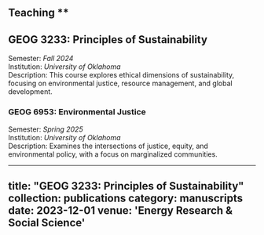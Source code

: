 ## Teaching **

GEOG 3233: Principles of Sustainability 
--
Semester: *Fall 2024*  
Institution: *University of Oklahoma*  
Description: This course explores ethical dimensions of sustainability, focusing on environmental justice, resource management, and global development.

### GEOG 6953: Environmental Justice  
Semester: *Spring 2025*  
Institution: *University of Oklahoma*  
Description: Examines the intersections of justice, equity, and environmental policy, with a focus on marginalized communities.

---
title: "GEOG 3233: Principles of Sustainability"
collection: publications
category: manuscripts
date: 2023-12-01
venue: 'Energy Research & Social Science'
---
